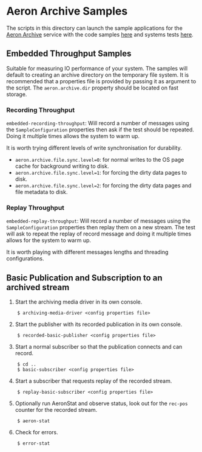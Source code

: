 # Aeron Archive Samples

The scripts in this directory can launch the sample applications for the [Aeron Archive](https://github.com/real-logic/aeron/tree/master/aeron-archive) service with the code samples
[here](https://github.com/real-logic/aeron/tree/master/aeron-samples/src/main/java/io/aeron/samples/archive) and
systems tests [here](https://github.com/real-logic/aeron/tree/master/aeron-system-tests/src/test/java/io/aeron/archive).

## Embedded Throughput Samples

Suitable for measuring IO performance of your system. The samples will default to creating
an archive directory on the temporary file system. It is recommended that a properties file is provided
by passing it as argument to the script. The `aeron.archive.dir` property should be located on fast storage.

### Recording Throughput

`embedded-recording-throughput`: Will record a number of messages using the `SampleConfiguration` properties then 
ask if the test should be repeated. Doing it multiple times allows the system to warm up.

It is worth trying different levels of write synchronisation for durability.

- `aeron.archive.file.sync.level=0`: for normal writes to the OS page cache for background writing to disk.
- `aeron.archive.file.sync.level=1`: for forcing the dirty data pages to disk. 
- `aeron.archive.file.sync.level=2`: for forcing the dirty data pages and file metadata to disk. 

### Replay Throughput

`embedded-replay-throughput`: Will record a number of messages using the `SampleConfiguration` properties then
replay them on a new stream. The test will ask to repeat the replay of record message and doing it multiple times
allows for the system to warm up.

It is worth playing with different messages lengths and threading configurations.

## Basic Publication and Subscription to an archived stream

1. Start the archiving media driver in its own console.

```
    $ archiving-media-driver <config properties file>
```

2. Start the publisher with its recorded publication in its own console.

```
    $ recorded-basic-publisher <config properties file>
```
    

3. Start a normal subscriber so that the publication connects and can record.

```
    $ cd ..
    $ basic-subscriber <config properties file>
```

4. Start a subscriber that requests replay of the recorded stream.

```
    $ replay-basic-subscriber <config properties file>
```

5. Optionally run AeronStat and observe status, look out for the `rec-pos` counter for the recorded stream. 
  
```
    $ aeron-stat
```

6. Check for errors.

```
    $ error-stat
```
 

